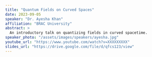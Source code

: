 ```yaml
---
title: "Quantum Fields on Curved Spaces"
date: 2023-09-05
speaker: "Dr. Ayesha Khan"
affiliation: "BRAC University"
abstract: >
  An introductory talk on quantizing fields in curved spacetime.
speaker_photo: "/assets/images/speakers/ayesha.jpg"
youtube_url: "https://www.youtube.com/watch?v=XXXXXXXXX"
slides_url: "https://drive.google.com/file/d/qfcs123/view"
---
```


